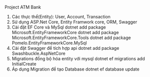 Project ATM Bank
1. Các thực thể(Entity): User, Account, Transaction
2. Sử dụng ASP.Net Core, Entity Framwork core, ORM, Swagger
3. Cài đặt EF Core và MySql
dotnet add package Microsoft.EntityFrameworkCore
dotnet add package Microsoft.EntityFrameworkCore.Tools
dotnet add package Pomelo.EntityFrameworkCore.MySql
4. Cài đặt Swagger để tích hợp api
dotnet add package Swashbuckle.AspNetCore
5. Migrations đồng bộ hóa entity với mysql
dotnet ef migrations add InitialCreate
6. Áp dụng Migration để tạo Database
dotnet ef database update